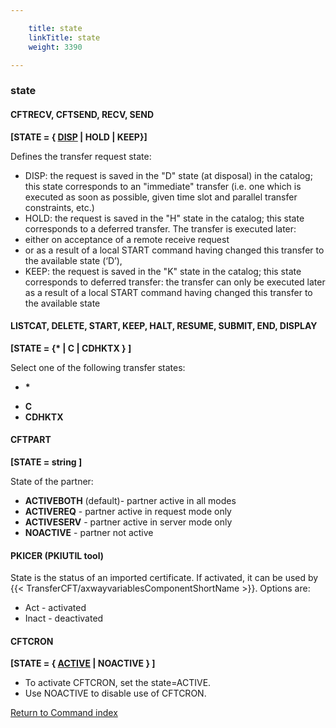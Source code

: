 ```yaml
---

    title: state
    linkTitle: state
    weight: 3390

---
```

<span id="state"></span>

### state

<span id="state_CFTRECV"></span><span id="state_CFTSEND"></span>

#### CFTRECV, CFTSEND, RECV, SEND

**\[STATE = { <span style="text-decoration: underline;">DISP</span>
| HOLD | KEEP}\]**

Defines the transfer request state:

- DISP:
    the request is saved in the "D" state (at disposal) in the catalog;
    this state corresponds to an "immediate" transfer (i.e. one
    which is executed as soon as possible, given time slot and parallel transfer
    constraints, etc.)
- HOLD:
    the request is saved in the "H" state in the catalog; this state
    corresponds to a deferred transfer. The transfer is executed later:
- either
    on acceptance of a remote receive request
- or
    as a result of a local START command having changed this transfer to the
    available state (‘D’),
- KEEP:
    the request is saved in the "K" state in the catalog; this state
    corresponds to deferred transfer: the transfer can only be executed later
    as a result of a local START command having changed this transfer to the
    available state

#### LISTCAT, DELETE, START, KEEP, HALT, RESUME, SUBMIT, END, DISPLAY

**\[STATE = {\* | C | CDHKTX } \]**

Select one of the following transfer states:

- **\***

<!-- -->

- **C**
- **CDHKTX**

#### CFTPART

**\[STATE = string \]**

State of the partner:

- <span style="font-weight: bold;">****ACTIVEBOTH****</span> (default)- partner active
    in all modes
- <span style="font-weight: bold;">****ACTIVEREQ****</span> - partner active in request
    mode only
- <span style="font-weight: bold;">****ACTIVESERV****</span> - partner active in server
    mode only
- <span style="font-weight: bold;">****NOACTIVE****</span> - partner not active

#### PKICER (PKIUTIL tool)

State is the status of an imported certificate.
If activated, it can be used by {{< TransferCFT/axwayvariablesComponentShortName  >}}. Options are:

- Act - activated
- Inact - deactivated

#### CFTCRON

**\[STATE = { <u>ACTIVE</u> | NOACTIVE } \]**

- To activate CFTCRON, set the state=ACTIVE.
- Use NOACTIVE to disable use of CFTCRON.

[Return to Command index](../../)
